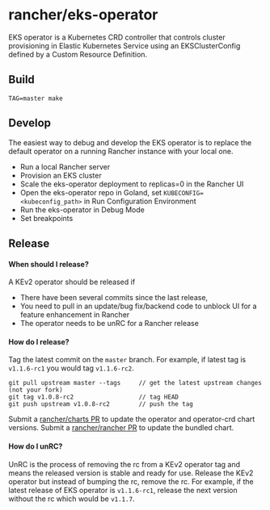 # rancher/eks-operator

EKS operator is a Kubernetes CRD controller that controls cluster provisioning in Elastic Kubernetes Service using an EKSClusterConfig defined by a Custom Resource Definition.

## Build

    TAG=master make

## Develop

The easiest way to debug and develop the EKS operator is to replace the default operator on a running Rancher instance with your local one.

* Run a local Rancher server
* Provision an EKS cluster
* Scale the eks-operator deployment to replicas=0 in the Rancher UI
* Open the eks-operator repo in Goland, set `KUBECONFIG=<kubeconfig_path>` in Run Configuration Environment
* Run the eks-operator in Debug Mode
* Set breakpoints

## Release

#### When should I release?

A KEv2 operator should be released if

* There have been several commits since the last release,
* You need to pull in an update/bug fix/backend code to unblock UI for a feature enhancement in Rancher
* The operator needs to be unRC for a Rancher release

#### How do I release?

Tag the latest commit on the `master` branch. For example, if latest tag is `v1.1.6-rc1` you would tag `v1.1.6-rc2`.

    git pull upstream master --tags     // get the latest upstream changes (not your fork)
    git tag v1.0.8-rc2                  // tag HEAD
    git push upstream v1.0.8-rc2        // push the tag

Submit a [rancher/charts PR](https://github.com/rancher/charts/pull/2242) to update the operator and operator-crd chart versions.
Submit a [rancher/rancher PR](https://github.com/rancher/rancher/pull/39745) to update the bundled chart.

#### How do I unRC?

UnRC is the process of removing the rc from a KEv2 operator tag and means the released version is stable and ready for use. Release the KEv2 operator but instead of bumping the rc, remove the rc. For example, if the latest release of EKS operator is `v1.1.6-rc1`, release the next version without the rc which would be `v1.1.7`.
